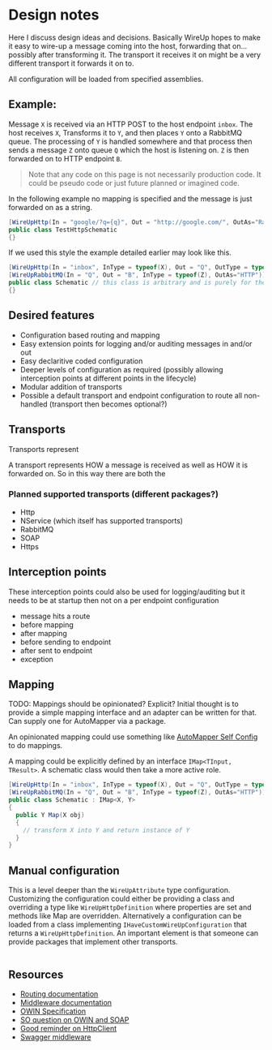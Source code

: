 # Design notes

Here I discuss design ideas and decisions. Basically WireUp hopes to make it easy to wire-up a message coming into the host, 
forwarding that on... possibly after transforming it. The transport it receives it on might be a very different transport it forwards it on to.

All configuration will be loaded from specified assemblies.

## Example:
Message `X` is received via an HTTP POST to the host endpoint `inbox`. The host receives `X`, Transforms it to `Y`, and then places `Y` onto a RabbitMQ queue.
The processing of `Y` is handled somewhere and that process then sends a message `Z` onto queue `Q` which the host is listening on. 
`Z` is then forwarded on to HTTP endpoint `B`.

> Note that any code on this page is not necessarily production code. It could be pseudo code or just future planned or imagined code.

In the following example no mapping is specified and the message is just forwarded on as a string.

```csharp
[WireUpHttp(In = "google/?q={q}", Out = "http://google.com/", OutAs="RabbitMQ")]
public class TestHttpSchematic
{}
```

If we used this style the example detailed earlier may look like this.

```csharp
[WireUpHttp(In = "inbox", InType = typeof(X), Out = "Q", OutType = typeof(Y), OutAs="RabbitMQ")]
[WireUpRabbitMQ(In = "Q", Out = "B", InType = typeof(Z), OutAs="HTTP")]
public class Schematic // this class is arbitrary and is purely for the attributes
{}
```

## Desired features

- Configuration based routing and mapping
- Easy extension points for logging and/or auditing messages in and/or out
- Easy declaritive coded configuration
- Deeper levels of configuration as required (possibly allowing interception points at different points in the lifecycle)
- Modular addition of transports
- Possible a default transport and endpoint configuration to route all non-handled (transport then becomes optional?)

## Transports

Transports represent 

A transport represents HOW a message is received as well as HOW it is forwarded on. So in this way there are both the 

### Planned supported transports (different packages?)

 - Http
 - NService (which itself has supported transports)
 - RabbitMQ
 - SOAP
 - Https
 
## Interception points

These interception points could also be used for logging/auditing but it needs to be at startup then not on a per endpoint configuration

- message hits a route
- before mapping
- after mapping
- before sending to endpoint
- after sent to endpoint
- exception

## Mapping

TODO: Mappings should be opinionated? Explicit? Initial thought is to provide a simple mapping interface and an adapter can be written for that. Can supply one for AutoMapper via a package.

An opinionated mapping could use something like [AutoMapper Self Config](https://github.com/dburriss/AutoMapperSelfConfig) to do mappings.

A mapping could be explicitly defined by an interface `IMap<TInput, TResult>`. A schematic class would then take a more active role.

```csharp
[WireUpHttp(In = "inbox", InType = typeof(X), Out = "Q", OutType = typeof(Y), OutAs="RabbitMQ")]
[WireUpRabbitMQ(In = "Q", Out = "B", InType = typeof(Z), OutAs="HTTP")]
public class Schematic : IMap<X, Y>
{
  public Y Map(X obj)
  {
    // transform X into Y and return instance of Y
  }
}
```

## Manual configuration

This is a level deeper than the `WireUpAttribute` type configuration. Customizing the configuration could either be providing a class and overriding a type like `WireUpHttpDefinition` where properties are set and methods like Map are overridden.
Alternatively a configuration can be loaded from a class implementing `IHaveCustomWireUpConfiguration` that returns a `WireUpHttpDefinition`.
An important element is that someone can provide packages that implement other transports.

```csharp

```

## Resources

- [Routing documentation](https://docs.microsoft.com/en-us/aspnet/core/fundamentals/routing)
- [Middleware documentation](https://docs.microsoft.com/en-us/aspnet/core/fundamentals/middleware)
- [OWIN Specification](http://owin.org/)
- [SO question on OWIN and SOAP](http://stackoverflow.com/questions/22565488/any-way-to-get-owin-to-host-a-soap-service)
- [Good reminder on HttpClient](https://aspnetmonsters.com/2016/08/2016-08-27-httpclientwrong/)
- [Swagger middleware](https://github.com/domaindrivendev/Ahoy/tree/master/src/Swashbuckle.SwaggerUi/Application)
